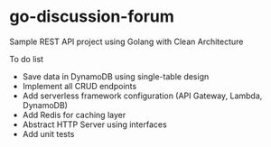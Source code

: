# go-discussion-forum

Sample REST API project using Golang with Clean Architecture

To do list

* Save data in DynamoDB using single-table design
* Implement all CRUD endpoints
* Add serverless framework configuration (API Gateway, Lambda, DynamoDB)
* Add Redis for caching layer
* Abstract HTTP Server using interfaces
* Add unit tests

